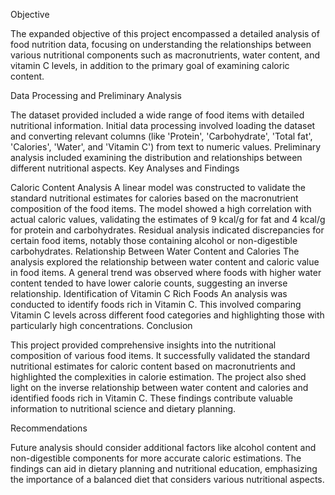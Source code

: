 Objective

The expanded objective of this project encompassed a detailed analysis of food nutrition data, focusing on understanding the relationships between various nutritional components such as macronutrients, water content, and vitamin C levels, in addition to the primary goal of examining caloric content.

Data Processing and Preliminary Analysis

The dataset provided included a wide range of food items with detailed nutritional information.
Initial data processing involved loading the dataset and converting relevant columns (like 'Protein', 'Carbohydrate', 'Total fat', 'Calories', 'Water', and 'Vitamin C') from text to numeric values.
Preliminary analysis included examining the distribution and relationships between different nutritional aspects.
Key Analyses and Findings

Caloric Content Analysis
A linear model was constructed to validate the standard nutritional estimates for calories based on the macronutrient composition of the food items.
The model showed a high correlation with actual caloric values, validating the estimates of 9 kcal/g for fat and 4 kcal/g for protein and carbohydrates.
Residual analysis indicated discrepancies for certain food items, notably those containing alcohol or non-digestible carbohydrates.
Relationship Between Water Content and Calories
The analysis explored the relationship between water content and caloric value in food items.
A general trend was observed where foods with higher water content tended to have lower calorie counts, suggesting an inverse relationship.
Identification of Vitamin C Rich Foods
An analysis was conducted to identify foods rich in Vitamin C.
This involved comparing Vitamin C levels across different food categories and highlighting those with particularly high concentrations.
Conclusion

This project provided comprehensive insights into the nutritional composition of various food items. It successfully validated the standard nutritional estimates for caloric content based on macronutrients and highlighted the complexities in calorie estimation. The project also shed light on the inverse relationship between water content and calories and identified foods rich in Vitamin C. These findings contribute valuable information to nutritional science and dietary planning.

Recommendations

Future analysis should consider additional factors like alcohol content and non-digestible components for more accurate caloric estimations.
The findings can aid in dietary planning and nutritional education, emphasizing the importance of a balanced diet that considers various nutritional aspects.
